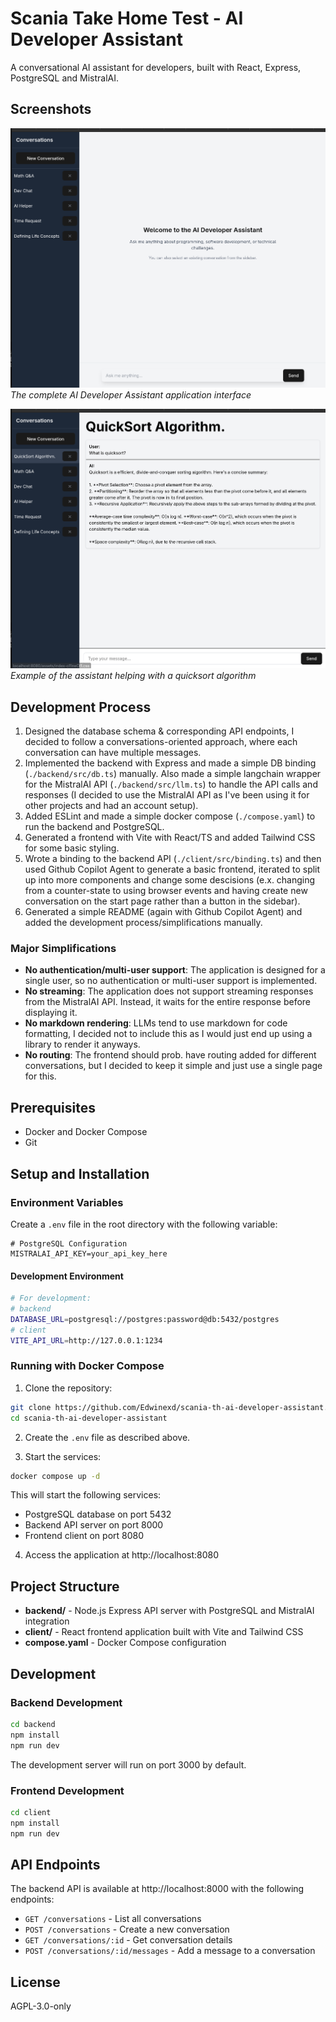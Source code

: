 # Scania Take Home Test - AI Developer Assistant

A conversational AI assistant for developers, built with React, Express, PostgreSQL and MistralAI.

## Screenshots

![Entire Application Screenshot](./images/entire_app.png)
*The complete AI Developer Assistant application interface*

![Quicksort Demo](./images/quicksort_demo.png)
*Example of the assistant helping with a quicksort algorithm*

## Development Process
1. Designed the database schema & corresponding API endpoints, I decided to follow a conversations-oriented approach, where each conversation can have multiple messages.
2. Implemented the backend with Express and made a simple DB binding (`./backend/src/db.ts`) manually. Also made a simple langchain wrapper for the MistralAI API (`./backend/src/llm.ts`) to handle the API calls and responses (I decided to use the MistralAI API as I've been using it for other projects and had an account setup).
3. Added ESLint and made a simple docker compose (`./compose.yaml`) to run the backend and PostgreSQL.
4. Generated a frontend with Vite with React/TS and added Tailwind CSS for some basic styling.
5. Wrote a binding to the backend API (`./client/src/binding.ts`) and then used Github Copilot Agent to generate a basic frontend, iterated to split up into more components and change some descisions (e.x. changing from a counter-state to using browser events and having create new conversation on the start page rather than a button in the sidebar).
6. Generated a simple README (again with Github Copilot Agent) and added the development process/simplifications manually. 


### Major Simplifications
- **No authentication/multi-user support**: The application is designed for a single user, so no authentication or multi-user support is implemented.
- **No streaming**: The application does not support streaming responses from the MistralAI API. Instead, it waits for the entire response before displaying it.
- **No markdown rendering**: LLMs tend to use markdown for code formatting, I decided not to include this as I would just end up using a library to render it anyways.
- **No routing**: The frontend should prob. have routing added for different conversations, but I decided to keep it simple and just use a single page for this.

## Prerequisites

- Docker and Docker Compose
- Git

## Setup and Installation

### Environment Variables

Create a `.env` file in the root directory with the following variable:

```
# PostgreSQL Configuration
MISTRALAI_API_KEY=your_api_key_here
```

#### Development Environment
```bash
# For development:
# backend
DATABASE_URL=postgresql://postgres:password@db:5432/postgres
# client
VITE_API_URL=http://127.0.0.1:1234
```

### Running with Docker Compose

1. Clone the repository:
```bash
git clone https://github.com/Edwinexd/scania-th-ai-developer-assistant.git
cd scania-th-ai-developer-assistant
```

2. Create the `.env` file as described above.

3. Start the services:
```bash
docker compose up -d
```

This will start the following services:
- PostgreSQL database on port 5432
- Backend API server on port 8000
- Frontend client on port 8080

4. Access the application at http://localhost:8080

## Project Structure

- **backend/** - Node.js Express API server with PostgreSQL and MistralAI integration
- **client/** - React frontend application built with Vite and Tailwind CSS
- **compose.yaml** - Docker Compose configuration

## Development

### Backend Development

```bash
cd backend
npm install
npm run dev
```

The development server will run on port 3000 by default.

### Frontend Development

```bash
cd client
npm install
npm run dev
```

## API Endpoints

The backend API is available at http://localhost:8000 with the following endpoints:

- `GET /conversations` - List all conversations
- `POST /conversations` - Create a new conversation
- `GET /conversations/:id` - Get conversation details
- `POST /conversations/:id/messages` - Add a message to a conversation

## License

AGPL-3.0-only
